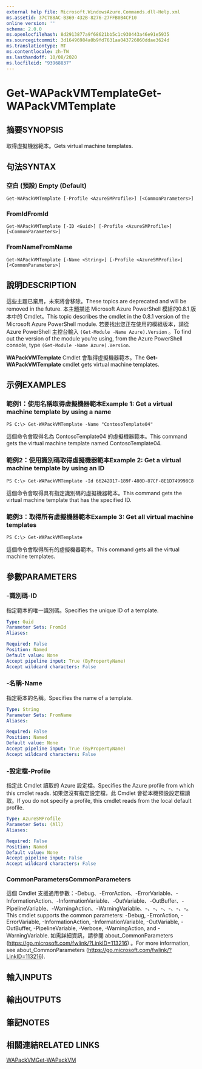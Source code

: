 ```yaml
---
external help file: Microsoft.WindowsAzure.Commands.dll-Help.xml
ms.assetid: 37C788AC-B369-432B-8276-27FFB0B4CF10
online version: ''
schema: 2.0.0
ms.openlocfilehash: 8d2913877a9f68621bb5c1c930443a46e91e5935
ms.sourcegitcommit: 3d16496984a0b9fd7631aa043726060ddae3624d
ms.translationtype: MT
ms.contentlocale: zh-TW
ms.lasthandoff: 10/08/2020
ms.locfileid: "93968837"
---
```

# <span data-ttu-id="cebe4-101">Get-WAPackVMTemplate</span><span class="sxs-lookup"><span data-stu-id="cebe4-101">Get-WAPackVMTemplate</span></span>

## <span data-ttu-id="cebe4-102">摘要</span><span class="sxs-lookup"><span data-stu-id="cebe4-102">SYNOPSIS</span></span>
<span data-ttu-id="cebe4-103">取得虛擬機器範本。</span><span class="sxs-lookup"><span data-stu-id="cebe4-103">Gets virtual machine templates.</span></span>

## <span data-ttu-id="cebe4-104">句法</span><span class="sxs-lookup"><span data-stu-id="cebe4-104">SYNTAX</span></span>

### <span data-ttu-id="cebe4-105">空白 (預設) </span><span class="sxs-lookup"><span data-stu-id="cebe4-105">Empty (Default)</span></span>
```
Get-WAPackVMTemplate [-Profile <AzureSMProfile>] [<CommonParameters>]
```

### <span data-ttu-id="cebe4-106">FromId</span><span class="sxs-lookup"><span data-stu-id="cebe4-106">FromId</span></span>
```
Get-WAPackVMTemplate [-ID <Guid>] [-Profile <AzureSMProfile>] [<CommonParameters>]
```

### <span data-ttu-id="cebe4-107">FromName</span><span class="sxs-lookup"><span data-stu-id="cebe4-107">FromName</span></span>
```
Get-WAPackVMTemplate [-Name <String>] [-Profile <AzureSMProfile>] [<CommonParameters>]
```

## <span data-ttu-id="cebe4-108">說明</span><span class="sxs-lookup"><span data-stu-id="cebe4-108">DESCRIPTION</span></span>
<span data-ttu-id="cebe4-109">這些主題已棄用，未來將會移除。</span><span class="sxs-lookup"><span data-stu-id="cebe4-109">These topics are deprecated and will be removed in the future.</span></span>
<span data-ttu-id="cebe4-110">本主題描述 Microsoft Azure PowerShell 模組的0.8.1 版本中的 Cmdlet。</span><span class="sxs-lookup"><span data-stu-id="cebe4-110">This topic describes the cmdlet in the 0.8.1 version of the Microsoft Azure PowerShell module.</span></span>
<span data-ttu-id="cebe4-111">若要找出您正在使用的模組版本，請從 Azure PowerShell 主控台輸入 `(Get-Module -Name Azure).Version` 。</span><span class="sxs-lookup"><span data-stu-id="cebe4-111">To find out the version of the module you're using, from the Azure PowerShell console, type `(Get-Module -Name Azure).Version`.</span></span>

<span data-ttu-id="cebe4-112">**WAPackVMTemplate** Cmdlet 會取得虛擬機器範本。</span><span class="sxs-lookup"><span data-stu-id="cebe4-112">The **Get-WAPackVMTemplate** cmdlet gets virtual machine templates.</span></span>

## <span data-ttu-id="cebe4-113">示例</span><span class="sxs-lookup"><span data-stu-id="cebe4-113">EXAMPLES</span></span>

### <span data-ttu-id="cebe4-114">範例1：使用名稱取得虛擬機器範本</span><span class="sxs-lookup"><span data-stu-id="cebe4-114">Example 1: Get a virtual machine template by using a name</span></span>
```
PS C:\> Get-WAPackVMTemplate -Name "ContosoTemplate04"
```

<span data-ttu-id="cebe4-115">這個命令會取得名為 ContosoTemplate04 的虛擬機器範本。</span><span class="sxs-lookup"><span data-stu-id="cebe4-115">This command gets the virtual machine template named ContosoTemplate04.</span></span>

### <span data-ttu-id="cebe4-116">範例2：使用識別碼取得虛擬機器範本</span><span class="sxs-lookup"><span data-stu-id="cebe4-116">Example 2: Get a virtual machine template by using an ID</span></span>
```
PS C:\> Get-WAPackVMTemplate -Id 66242D17-189F-480D-87CF-8E1D749998C8
```

<span data-ttu-id="cebe4-117">這個命令會取得具有指定識別碼的虛擬機器範本。</span><span class="sxs-lookup"><span data-stu-id="cebe4-117">This command gets the virtual machine template that has the specified ID.</span></span>

### <span data-ttu-id="cebe4-118">範例3：取得所有虛擬機器範本</span><span class="sxs-lookup"><span data-stu-id="cebe4-118">Example 3: Get all virtual machine templates</span></span>
```
PS C:\> Get-WAPackVMTemplate
```

<span data-ttu-id="cebe4-119">這個命令會取得所有的虛擬機器範本。</span><span class="sxs-lookup"><span data-stu-id="cebe4-119">This command gets all the virtual machine templates.</span></span>

## <span data-ttu-id="cebe4-120">參數</span><span class="sxs-lookup"><span data-stu-id="cebe4-120">PARAMETERS</span></span>

### <span data-ttu-id="cebe4-121">-識別碼</span><span class="sxs-lookup"><span data-stu-id="cebe4-121">-ID</span></span>
<span data-ttu-id="cebe4-122">指定範本的唯一識別碼。</span><span class="sxs-lookup"><span data-stu-id="cebe4-122">Specifies the unique ID of a template.</span></span>

```yaml
Type: Guid
Parameter Sets: FromId
Aliases:

Required: False
Position: Named
Default value: None
Accept pipeline input: True (ByPropertyName)
Accept wildcard characters: False
```

### <span data-ttu-id="cebe4-123">-名稱</span><span class="sxs-lookup"><span data-stu-id="cebe4-123">-Name</span></span>
<span data-ttu-id="cebe4-124">指定範本的名稱。</span><span class="sxs-lookup"><span data-stu-id="cebe4-124">Specifies the name of a template.</span></span>

```yaml
Type: String
Parameter Sets: FromName
Aliases:

Required: False
Position: Named
Default value: None
Accept pipeline input: True (ByPropertyName)
Accept wildcard characters: False
```

### <span data-ttu-id="cebe4-125">-設定檔</span><span class="sxs-lookup"><span data-stu-id="cebe4-125">-Profile</span></span>
<span data-ttu-id="cebe4-126">指定此 Cmdlet 讀取的 Azure 設定檔。</span><span class="sxs-lookup"><span data-stu-id="cebe4-126">Specifies the Azure profile from which this cmdlet reads.</span></span>
<span data-ttu-id="cebe4-127">如果您沒有指定設定檔，此 Cmdlet 會從本機預設設定檔讀取。</span><span class="sxs-lookup"><span data-stu-id="cebe4-127">If you do not specify a profile, this cmdlet reads from the local default profile.</span></span>

```yaml
Type: AzureSMProfile
Parameter Sets: (All)
Aliases:

Required: False
Position: Named
Default value: None
Accept pipeline input: False
Accept wildcard characters: False
```

### <span data-ttu-id="cebe4-128">CommonParameters</span><span class="sxs-lookup"><span data-stu-id="cebe4-128">CommonParameters</span></span>
<span data-ttu-id="cebe4-129">這個 Cmdlet 支援通用參數：-Debug、-ErrorAction、-ErrorVariable、-InformationAction、-InformationVariable、-OutVariable、-OutBuffer、-PipelineVariable、-WarningAction、-WarningVariable、-、-、-、-、-、-。</span><span class="sxs-lookup"><span data-stu-id="cebe4-129">This cmdlet supports the common parameters: -Debug, -ErrorAction, -ErrorVariable, -InformationAction, -InformationVariable, -OutVariable, -OutBuffer, -PipelineVariable, -Verbose, -WarningAction, and -WarningVariable.</span></span> <span data-ttu-id="cebe4-130">如需詳細資訊，請參閱 about_CommonParameters (https://go.microsoft.com/fwlink/?LinkID=113216) 。</span><span class="sxs-lookup"><span data-stu-id="cebe4-130">For more information, see about_CommonParameters (https://go.microsoft.com/fwlink/?LinkID=113216).</span></span>

## <span data-ttu-id="cebe4-131">輸入</span><span class="sxs-lookup"><span data-stu-id="cebe4-131">INPUTS</span></span>

## <span data-ttu-id="cebe4-132">輸出</span><span class="sxs-lookup"><span data-stu-id="cebe4-132">OUTPUTS</span></span>

## <span data-ttu-id="cebe4-133">筆記</span><span class="sxs-lookup"><span data-stu-id="cebe4-133">NOTES</span></span>

## <span data-ttu-id="cebe4-134">相關連結</span><span class="sxs-lookup"><span data-stu-id="cebe4-134">RELATED LINKS</span></span>

[<span data-ttu-id="cebe4-135">WAPackVM</span><span class="sxs-lookup"><span data-stu-id="cebe4-135">Get-WAPackVM</span></span>](./Get-WAPackVM.md)



